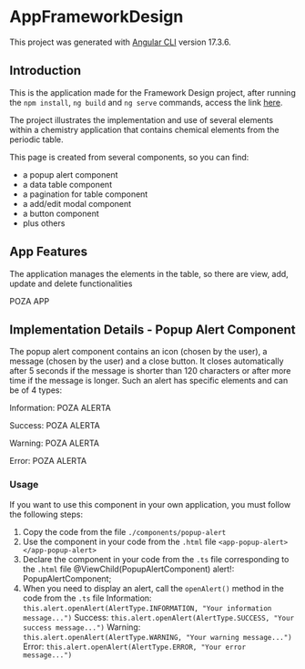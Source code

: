 # AppFrameworkDesign

This project was generated with [Angular CLI](https://github.com/angular/angular-cli) version 17.3.6.

## Introduction

This is the application made for the Framework Design project, after running the `npm install`, `ng build` and `ng serve` commands, access the link [here](http://localhost:4200/periodic-table).

The project illustrates the implementation and use of several elements within a chemistry application that contains chemical elements from the periodic table.

This page is created from several components, so you can find:
- a popup alert component
- a data table component
- a pagination for table component
- a add/edit modal component
- a button component
- plus others

## App Features

The application manages the elements in the table, so there are view, add, update and delete functionalities

POZA APP

## Implementation Details - Popup Alert Component

The popup alert component contains an icon (chosen by the user), a message (chosen by the user) and a close button. It closes automatically after 5 seconds if the message is shorter than 120 characters or after more time if the message is longer. Such an alert has specific elements and can be of 4 types:

Information:
POZA ALERTA

Success:
POZA ALERTA

Warning:
POZA ALERTA

Error:
POZA ALERTA

### Usage

If you want to use this component in your own application, you must follow the following steps:

1. Copy the code from the file `./components/popup-alert`
2. Use the component in your code from the `.html` file
   ```<app-popup-alert></app-popup-alert>```
3. Declare the component in your code from the `.ts` file corresponding to the `.html` file
   @ViewChild(PopupAlertComponent) alert!: PopupAlertComponent;
4. When you need to display an alert, call the `openAlert()` method in the code from the `.ts` file
   Information: ```this.alert.openAlert(AlertType.INFORMATION, "Your information message...")```
   Success: ```this.alert.openAlert(AlertType.SUCCESS, "Your success message...")```
   Warning: ```this.alert.openAlert(AlertType.WARNING, "Your warning message...")```
   Error: ```this.alert.openAlert(AlertType.ERROR, "Your error message...")```

